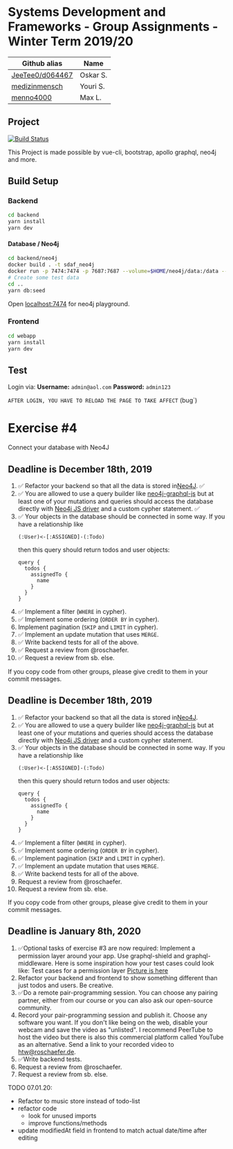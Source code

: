 # Systems Development and Frameworks - Group Assignments - Winter Term 2019/20

| Github alias                                       | Name     |
| -------------------------------------------------- | -------- |
| [JeeTee0/d064467](https://github.com/JeeTee0)      | Oskar S. |
| [medizinmensch](https://github.com/medizinmensch/) | Youri S. |
| [menno4000](https://github.com/menno4000)          | Max L.   |

## Project

[![Build Status](https://travis-ci.com/medizinmensch/Systems-Development-and-Frameworks.svg?branch=setup-travis)](https://travis-ci.com/medizinmensch/Systems-Development-and-Frameworks)

This Project is made possible by vue-cli, bootstrap, apollo graphql, neo4j and more.


## Build Setup

### Backend
```bash
cd backend
yarn install
yarn dev
```

#### Database / Neo4j
```bash
cd backend/neo4j
docker build . -t sdaf_neo4j
docker run -p 7474:7474 -p 7687:7687 --volume=$HOME/neo4j/data:/data --volume=$HOME/neo4j/logs:/logs --env=NEO4J_dbms_memory_pagecache_size=4G --env NEO4J_AUTH=neo4j/wordpass -d --name sdaf_neo4j sdaf_neo4j
# Create some test data
cd ..
yarn db:seed
```

Open [localhost:7474](http://localhost:7474/browser/) for neo4j playground.

### Frontend
```bash
cd webapp
yarn install
yarn dev
```

## Test

Login via:
**Username:** `admin@aol.com`
**Password:** `admin123`

`AFTER LOGIN, YOU HAVE TO RELOAD THE PAGE TO TAKE AFFECT` (bug`)




# Exercise \#4

Connect your database with Neo4J

## Deadline is December 18th, 2019

1. ✅ Refactor your backend so that all the data is stored in[Neo4J](https://neo4j.com/). ✅
2. ✅ You are allowed to use a query builder like [neo4j-graphql-js](https://github.com/neo4j-graphql/neo4j-graphql-js)
   but at least one of your mutations and queries should access the database
   directly with [Neo4j JS driver](https://github.com/neo4j/neo4j-javascript-driver)
   and a custom cypher statement. ✅
3. ✅ Your objects in the database should be connected in some way. If you have a
   relationship like
   ```
   (:User)<-[:ASSIGNED]-(:Todo)
   ```
   then this query should return todos and user objects:
   ```gql
   query {
     todos {
       assignedTo {
         name
       }
     }
   }
   ```
4. ✅ Implement a filter (`WHERE` in cypher).
5. ✅ Implement some ordering (`ORDER BY` in cypher).
6. Implement pagination (`SKIP` and `LIMIT` in cypher).
7. ✅ Implement an update mutation that uses `MERGE`.
8. ✅ Write backend tests for all of the above.
9. ✅ Request a review from @roschaefer.
10. ✅ Request a review from sb. else.

If you copy code from other groups, please give credit to them in your commit
messages.


## Deadline is December 18th, 2019

1. ✅ Refactor your backend so that all the data is stored in[Neo4J](https://neo4j.com/).
2. ✅ You are allowed to use a query builder like [neo4j-graphql-js](https://github.com/neo4j-graphql/neo4j-graphql-js)
   but at least one of your mutations and queries should access the database
   directly with [Neo4j JS driver](https://github.com/neo4j/neo4j-javascript-driver)
   and a custom cypher statement.
3. ✅ Your objects in the database should be connected in some way. If you have a
   relationship like
   ```
   (:User)<-[:ASSIGNED]-(:Todo)
   ```
   then this query should return todos and user objects:
   ```gql
   query {
     todos {
       assignedTo {
         name
       }
     }
   }
   ```
4. ✅ Implement a filter (`WHERE` in cypher).
5. ✅ Implement some ordering (`ORDER BY` in cypher).
6. ✅ Implement pagination (`SKIP` and `LIMIT` in cypher).
7. ✅ Implement an update mutation that uses `MERGE`.
8. ✅ Write backend tests for all of the above.
9. Request a review from @roschaefer.
10. Request a review from sb. else.

If you copy code from other groups, please give credit to them in your commit
messages.


## Deadline is January 8th, 2020

1. ✅Optional tasks of exercise #3 are now required: Implement a permission layer around your app. Use graphql-shield and graphql-middleware. Here is some inspiration how your test cases could look like: Test cases for a permission layer [Picture is here](https://github.com/roschaefer/Systems-Development-and-Frameworks/blob/master/5/README.md)
2. Refactor your backend and frontend to show something different than just todos and users. Be creative.
3. ✅Do a remote pair-programming session. You can choose any pairing partner, either from our course or you can also ask our open-source community.
4. Record your pair-programming session and publish it. Choose any software you want. If you don't like being on the web, disable your webcam and save the video as "unlisted". I recommend PeerTube to host the video but there is also this commercial platform called YouTube as an alternative. Send a link to your recorded video to htw@roschaefer.de.
5. ✅Write backend tests.
6. Request a review from @roschaefer.
7. Request a review from sb. else.


TODO 07.01.20:

- Refactor to music store instead of todo-list
- refactor code
    - look for unused imports
    - improve functions/methods
- update modifiedAt field in frontend to match actual date/time after editing  